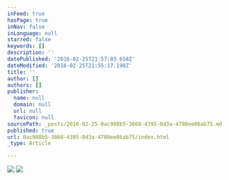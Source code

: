 ```yaml
---
inFeed: true
hasPage: true
inNav: false
inLanguage: null
starred: false
keywords: []
description: ''
datePublished: '2016-02-25T21:57:03.658Z'
dateModified: '2016-02-25T21:55:17.198Z'
title: ''
author: []
authors: []
publisher:
  name: null
  domain: null
  url: null
  favicon: null
sourcePath: _posts/2016-02-25-0ac988b5-3868-4395-8d3a-4780ee86ab75.md
published: true
url: 0ac988b5-3868-4395-8d3a-4780ee86ab75/index.html
_type: Article

---
```

![](https://the-grid-user-content.s3-us-west-2.amazonaws.com/3580dfd6-a4ec-498b-8430-62b8dd92475a.png)
![](https://the-grid-user-content.s3-us-west-2.amazonaws.com/dbfa0e2c-c395-49b7-baf3-254f44e4ce51.png)